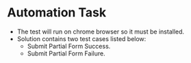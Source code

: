 # Automation Task
- The test will run on chrome browser so it must be installed.
- Solution contains two test cases listed below:
	- Submit Partial Form Success.
	- Submit Partial Form Failure.
